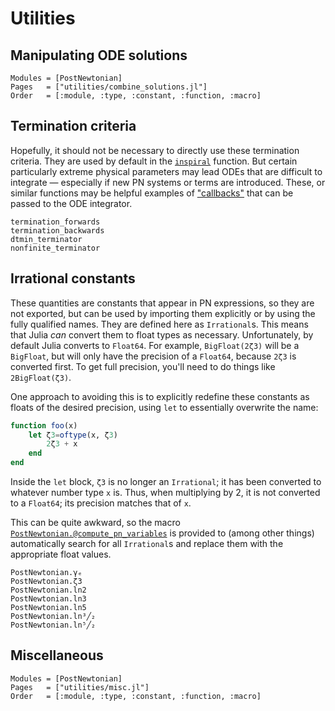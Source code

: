 # Utilities

## Manipulating ODE solutions

```@autodocs
Modules = [PostNewtonian]
Pages   = ["utilities/combine_solutions.jl"]
Order   = [:module, :type, :constant, :function, :macro]
```


## Termination criteria

Hopefully, it should not be necessary to directly use these termination
criteria.  They are used by default in the [`inspiral`](@ref) function.  But
certain particularly extreme physical parameters may lead ODEs that are
difficult to integrate — especially if new PN systems or terms are introduced.
These, or similar functions may be helpful examples of
["callbacks"](https://docs.sciml.ai/DiffEqDocs/stable/features/callback_functions/)
that can be passed to the ODE integrator.

```@docs
termination_forwards
termination_backwards
dtmin_terminator
nonfinite_terminator
```


## Irrational constants

These quantities are constants that appear in PN expressions, so they are not
exported, but can be used by importing them explicitly or by using the fully
qualified names.  They are defined here as `Irrational`s.  This means that
Julia *can* convert them to float types as necessary.  Unfortunately, by
default Julia converts to `Float64`.  For example, `BigFloat(2ζ3)` will be a
`BigFloat`, but will only have the precision of a `Float64`, because `2ζ3` is
converted first.  To get full precision, you'll need to do things like
`2BigFloat(ζ3)`.

One approach to avoiding this is to explicitly redefine these constants as
floats of the desired precision, using `let` to essentially overwrite the name:
```julia
function foo(x)
    let ζ3=oftype(x, ζ3)
        2ζ3 + x
    end
end
```
Inside the `let` block, `ζ3` is no longer an `Irrational`; it has been converted
to whatever number type `x` is.  Thus, when multiplying by 2, it is not
converted to a `Float64`; its precision matches that of `x`.

This can be quite awkward, so the macro
[`PostNewtonian.@compute_pn_variables`](@ref) is provided to (among other
things) automatically search for all `Irrational`s and replace them with the
appropriate float values.

```@docs
PostNewtonian.γₑ
PostNewtonian.ζ3
PostNewtonian.ln2
PostNewtonian.ln3
PostNewtonian.ln5
PostNewtonian.ln³╱₂
PostNewtonian.ln⁵╱₂
```


## Miscellaneous

```@autodocs
Modules = [PostNewtonian]
Pages   = ["utilities/misc.jl"]
Order   = [:module, :type, :constant, :function, :macro]
```

